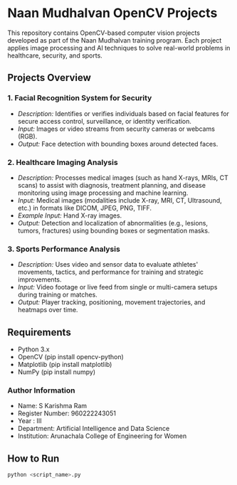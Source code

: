 # Naan Mudhalvan OpenCV Projects

This repository contains OpenCV-based computer vision projects developed as part of the Naan Mudhalvan training program. Each project applies image processing and AI techniques to solve real-world problems in healthcare, security, and sports.

## Projects Overview

### 1. Facial Recognition System for Security
- *Description:* Identifies or verifies individuals based on facial features for secure access control, surveillance, or identity verification.
- *Input:* Images or video streams from security cameras or webcams (RGB).
- *Output:* Face detection with bounding boxes around detected faces.

### 2. Healthcare Imaging Analysis
- *Description:* Processes medical images (such as hand X-rays, MRIs, CT scans) to assist with diagnosis, treatment planning, and disease monitoring using image processing and machine learning.
- *Input:* Medical images (modalities include X-ray, MRI, CT, Ultrasound, etc.) in formats like DICOM, JPEG, PNG, TIFF.  
- *Example Input:* Hand X-ray images.
- *Output:* Detection and localization of abnormalities (e.g., lesions, tumors, fractures) using bounding boxes or segmentation masks.

### 3. Sports Performance Analysis
- *Description:* Uses video and sensor data to evaluate athletes' movements, tactics, and performance for training and strategic improvements.
- *Input:* Video footage or live feed from single or multi-camera setups during training or matches.
- *Output:* Player tracking, positioning, movement trajectories, and heatmaps over time.

## Requirements
- Python 3.x
- OpenCV (pip install opencv-python)
- Matplotlib (pip install matplotlib)
- NumPy (pip install numpy)
  
### Author Information
- Name: S Karishma Ram
- Register Number: 960222243051
- Year : III
- Department: Artificial Intelligence and Data Science
- Institution: Arunachala College of Engineering for Women 
  
## How to Run
```bash
python <script_name>.py
